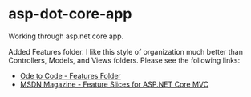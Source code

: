 # asp-dot-core-app
Working through asp.net core app.


Added Features folder.  I like this style of organization much better than Controllers, Models, and Views folders.  Please see the following links:
* [Ode to Code - Features Folder](http://odetocode.com/blogs/scott/archive/2016/11/29/addfeaturefolders-and-usenodemodules-on-nuget-for-asp-net-core.aspx)
* [MSDN Magazine - Feature Slices for ASP.NET Core MVC](https://msdn.microsoft.com/en-us/magazine/mt763233.aspx)

